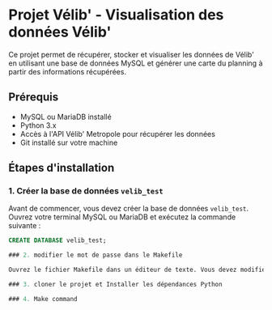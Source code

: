 # Projet Vélib' - Visualisation des données Vélib'

Ce projet permet de récupérer, stocker et visualiser les données de Vélib' en utilisant une base de données MySQL et générer une carte du planning à partir des informations récupérées.

## Prérequis

- MySQL ou MariaDB installé
- Python 3.x
- Accès à l'API Vélib' Metropole pour récupérer les données
- Git installé sur votre machine

## Étapes d'installation

### 1. Créer la base de données `velib_test`

Avant de commencer, vous devez créer la base de données `velib_test`. Ouvrez votre terminal MySQL ou MariaDB et exécutez la commande suivante :

```sql
CREATE DATABASE velib_test;

### 2. modifier le mot de passe dans le Makefile

Ouvrez le fichier Makefile dans un éditeur de texte. Vous devez modifier la ligne contenant le mot de passe pour la base de données MySQL. Remplacez motdepasse par le mot de passe de votre utilisateur MySQL.

### 3. cloner le projet et Installer les dépendances Python

### 4. Make command 

